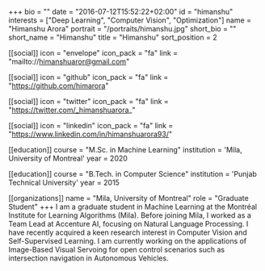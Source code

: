 +++
bio = ""
date = "2016-07-12T15:52:22+02:00"
id = "himanshu"
interests = ["Deep Learning", "Computer Vision", "Optimization"]
name = "Himanshu Arora"
portrait = "/portraits/himanshu.jpg"
short_bio = ""
short_name = "Himanshu"
title = "Himanshu"
sort_position = 2

[[social]]
    icon = "envelope"
    icon_pack = "fa"
    link = "mailto://himanshuaror@gmail.com"

[[social]]
    icon = "github"
    icon_pack = "fa"
    link = "https://github.com/himarora"
    
[[social]]
    icon = "twitter"
    icon_pack = "fa"
    link = "https://twitter.com/_himanshuarora_"
    
[[social]]
    icon = "linkedin"
    icon_pack = "fa"
    link = "https://www.linkedin.com/in/himanshuarora93/"

[[education]]
    course = "M.Sc. in Machine Learning"
    institution = 'Mila, University of Montreal'
    year = 2020
    
[[education]]
    course = "B.Tech. in Computer Science"
    institution = 'Punjab Technical University'
    year = 2015
   
[[organizations]]
    name = "Mila, University of Montreal"
    role = "Graduate Student"
+++
I am a graduate student in Machine Learning at the Montréal Institute for Learning Algorithms (Mila). Before joining Mila, I worked as a Team Lead at Accenture AI, focusing on Natural Language Processing. I have recently acquired a keen research interest in Computer Vision and Self-Supervised Learning. I am currently working on the applications of Image-Based Visual Servoing for open control scenarios such as intersection navigation in Autonomous Vehicles.
